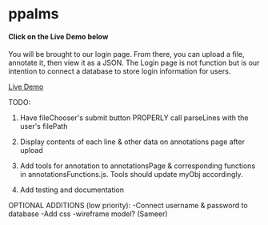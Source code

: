 # ppalms

<h4>Click on the Live Demo below</h4>
<p>You will be brought to our login page. From there, you can upload a file, annotate it, then view it as a JSON.
The Login page is not function but is our intention to connect a database to store login information for users.</p>

<a href="http://etanetan.github.io/ppalms/">Live Demo</a>

TODO:

1) Have fileChooser's submit button PROPERLY call parseLines with the user's filePath

2) Display contents of each line & other data on annotations page after upload

3) Add tools for annotation to annotationsPage & corresponding functions in annotationsFunctions.js. Tools should update myObj accordingly.

4) Add testing and documentation


OPTIONAL ADDITIONS (low priority):
-Connect username & password to database 
-Add css
-wireframe model? (Sameer)
